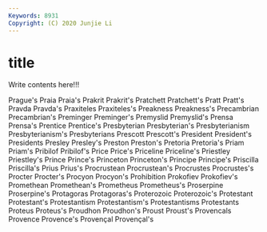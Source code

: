 ```yaml
---
Keywords: 8931
Copyright: (C) 2020 Junjie Li
---
```


# title

Write contents here!!!
 
Prague's 
Praia 
Praia's 
Prakrit
Prakrit's 
Pratchett 
Pratchett's 
Pratt 
Pratt's 
Pravda 
Pravda's 
Praxiteles 
Praxiteles's 
Preakness
Preakness's 
Precambrian 
Precambrian's 
Preminger 
Preminger's 
Premyslid 
Premyslid's 
Prensa 
Prensa's 
Prentice
Prentice's 
Presbyterian 
Presbyterian's 
Presbyterianism 
Presbyterianism's 
Presbyterians 
Prescott 
Prescott's 
President 
President's
Presidents 
Presley 
Presley's 
Preston 
Preston's 
Pretoria 
Pretoria's 
Priam 
Priam's 
Pribilof
Pribilof's 
Price 
Price's 
Priceline 
Priceline's 
Priestley 
Priestley's 
Prince 
Prince's 
Princeton
Princeton's 
Principe 
Principe's 
Priscilla 
Priscilla's 
Prius 
Prius's 
Procrustean 
Procrustean's 
Procrustes
Procrustes's 
Procter 
Procter's 
Procyon 
Procyon's 
Prohibition 
Prokofiev 
Prokofiev's 
Promethean 
Promethean's
Prometheus 
Prometheus's 
Proserpine 
Proserpine's 
Protagoras 
Protagoras's 
Proterozoic 
Proterozoic's 
Protestant 
Protestant's
Protestantism 
Protestantism's 
Protestantisms 
Protestants 
Proteus 
Proteus's 
Proudhon 
Proudhon's 
Proust 
Proust's
Provencals 
Provence 
Provence's 
Provençal 
Provençal's 
